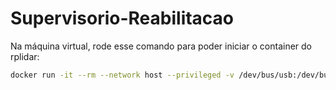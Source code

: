 # Supervisorio-Reabilitacao

Na máquina virtual, rode esse comando para poder iniciar o container do rplidar:
```bash
docker run -it --rm --network host --privileged -v /dev/bus/usb:/dev/bus/usb brenomcd/rplidar-bridge:v1.0.0
```

